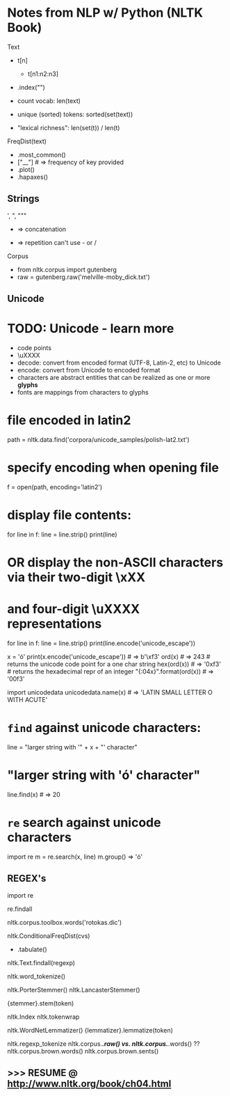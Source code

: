 # Notes from NLP w/ Python (NLTK Book)

Text
- t[n]
  - t[n1:n2:n3]
- .index("")

- count vocab: len(text)
- unique (sorted) tokens: sorted(set(text))
- "lexical richness": len(set(t)) / len(t)

FreqDist(text)
- .most_common()
- ["__"] # => frequency of key provided
- .plot()
- .hapaxes()

## Strings


', ", """
+ => concatenation
* => repetition
can't use - or /


Corpus
- from nltk.corpus import gutenberg
- raw = gutenberg.raw('melville-moby_dick.txt')


## Unicode

# TODO: Unicode - learn more

- code points
- \uXXXX 
- decode: convert from encoded format (UTF-8, Latin-2, etc) to Unicode
- encode: convert from Unicode to encoded format
- characters are abstract entities that can be realized as one or more **glyphs**
- fonts are mappings from characters to glyphs

# file encoded in latin2
path = nltk.data.find('corpora/unicode_samples/polish-lat2.txt')

# specify encoding when opening file
f = open(path, encoding='latin2')

# display file contents:
for line in f:
  line = line.strip()
  print(line)
  
  
# OR display the non-ASCII characters via their two-digit \xXX 
# and four-digit \uXXXX representations
for line in f:
  line = line.strip()
  print(line.encode('unicode_escape'))
  
  
x = 'ó'
print(x.encode('unicode_escape'))  # => b'\\xf3'
ord(x)  # => 243  # returns the unicode code point for a one char string
hex(ord(x))  # => '0xf3'  # returns the hexadecimal repr of an integer
"{:04x}".format(ord(x))  # => '00f3'

import unicodedata
unicodedata.name(x)  # => 'LATIN SMALL LETTER O WITH ACUTE'


# `find` against unicode characters:
line = "larger string with '" + x + "' character"
# "larger string with 'ó' character"
line.find(x)  # => 20

# `re` search against unicode characters
import re
m = re.search(x, line)
m.group() => 'ó'


## REGEX's

import re

re.findall

nltk.corpus.toolbox.words('rotokas.dic')

nltk.ConditionalFreqDist(cvs)
- .tabulate()

nltk.Text.findall(regexp)

nltk.word_tokenize()

nltk.PorterStemmer()
nltk.LancasterStemmer()

{stemmer}.stem(token)

nltk.Index
nltk.tokenwrap

nltk.WordNetLemmatizer()
{lemmatizer}.lemmatize(token)


nltk.regexp_tokenize
nltk.corpus.___.raw() vs. nltk.corpus.___.words() ??
nltk.corpus.brown.words()
nltk.corpus.brown.sents()

## >>> RESUME @ http://www.nltk.org/book/ch04.html

